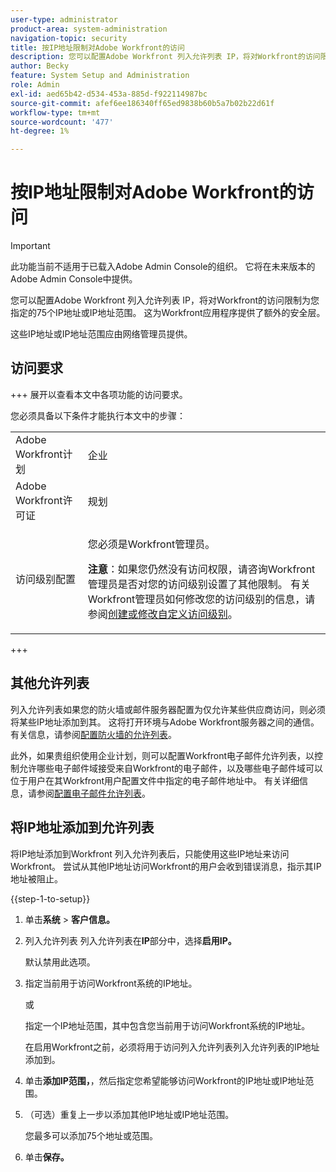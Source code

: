 ```yaml
---
user-type: administrator
product-area: system-administration
navigation-topic: security
title: 按IP地址限制对Adobe Workfront的访问
description: 您可以配置Adobe Workfront 列入允许列表 IP，将对Workfront的访问限制为您指定的75个IP地址或IP地址范围。 这为Workfront应用程序提供了额外的安全层。
author: Becky
feature: System Setup and Administration
role: Admin
exl-id: aed65b42-d534-453a-885d-f922114987bc
source-git-commit: afef6ee186340ff65ed9838b60b5a7b02b22d61f
workflow-type: tm+mt
source-wordcount: '477'
ht-degree: 1%

---
```


# 按IP地址限制对Adobe Workfront的访问

>[!IMPORTANT]
>
>此功能当前不适用于已载入Adobe Admin Console的组织。 它将在未来版本的Adobe Admin Console中提供。

您可以配置Adobe Workfront 列入允许列表 IP，将对Workfront的访问限制为您指定的75个IP地址或IP地址范围。 这为Workfront应用程序提供了额外的安全层。

这些IP地址或IP地址范围应由网络管理员提供。

## 访问要求

+++ 展开以查看本文中各项功能的访问要求。

您必须具备以下条件才能执行本文中的步骤：

<table style="table-layout:auto"> 
 <col> 
 <col> 
 <tbody> 
  <tr> 
   <td role="rowheader">Adobe Workfront计划</td> 
   <td> <p>企业</p> </td> 
  </tr> 
  <tr> 
   <td role="rowheader">Adobe Workfront许可证</td> 
   <td>规划</td> 
  </tr> 
  <tr> 
   <td role="rowheader">访问级别配置</td> 
   <td> <p>您必须是Workfront管理员。</p> <p><b>注意</b>：如果您仍然没有访问权限，请咨询Workfront管理员是否对您的访问级别设置了其他限制。 有关Workfront管理员如何修改您的访问级别的信息，请参阅<a href="../../../administration-and-setup/add-users/configure-and-grant-access/create-modify-access-levels.md" class="MCXref xref">创建或修改自定义访问级别</a>。</p> </td> 
  </tr> 
 </tbody> 
</table>

+++

## 其他允许列表

列入允许列表如果您的防火墙或邮件服务器配置为仅允许某些供应商访问，则必须将某些IP地址添加到其。 这将打开环境与Adobe Workfront服务器之间的通信。 有关信息，请参阅[配置防火墙的允许列表](../../../administration-and-setup/get-started-wf-administration/configure-your-firewall.md)。

此外，如果贵组织使用企业计划，则可以配置Workfront电子邮件允许列表，以控制允许哪些电子邮件域接受来自Workfront的电子邮件，以及哪些电子邮件域可以位于用户在其Workfront用户配置文件中指定的电子邮件地址中。 有关详细信息，请参阅[配置电子邮件允许列表](../../../administration-and-setup/get-started-wf-administration/configure-your-email-allowlist.md)。

## 将IP地址添加到允许列表

将IP地址添加到Workfront 列入允许列表后，只能使用这些IP地址来访问Workfront。 尝试从其他IP地址访问Workfront的用户会收到错误消息，指示其IP地址被阻止。

{{step-1-to-setup}}

1. 单击&#x200B;**系统** > **客户信息。**

1. 列入允许列表 列入允许列表在&#x200B;**IP**&#x200B;部分中，选择&#x200B;**启用IP。**

   默认禁用此选项。

1. 指定当前用于访问Workfront系统的IP地址。

   或

   指定一个IP地址范围，其中包含您当前用于访问Workfront系统的IP地址。

   在启用Workfront之前，必须将用于访问列入允许列表列入允许列表的IP地址添加到。

1. 单击&#x200B;**添加IP范围，**，然后指定您希望能够访问Workfront的IP地址或IP地址范围。
1. （可选）重复上一步以添加其他IP地址或IP地址范围。

   您最多可以添加75个地址或范围。

1. 单击&#x200B;**保存。**
